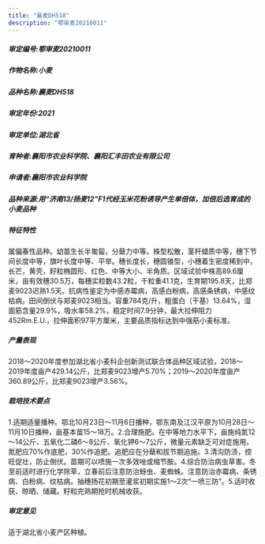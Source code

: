 ```yaml
---
title: "襄麦DH518"
description: "鄂审麦20210011"
---
```

##### 审定编号:鄂审麦20210011

##### 作物名称:小麦

##### 品种名称:襄麦DH518

##### 审定年份:2021

##### 审定单位:湖北省

##### 育种者:襄阳市农业科学院、襄阳汇丰田农业有限公司

##### 申请者:襄阳市农业科学院

##### 品种来源:用“济南13/扬麦12”F1代经玉米花粉诱导产生单倍体，加倍后选育成的小麦品种

##### 特征特性
属偏春性品种。幼苗生长半匍匐，分蘖力中等。株型松散，茎秆蜡质中等，穗下节间长度中等，旗叶长度中等、平举。穗长度长，穗圆锥型，小穗着生密度稀到中，长芒，黄壳，籽粒椭圆形、红色、中等大小、半角质。区域试验中株高89.6厘米，亩有效穗30.5万，每穗实粒数43.2粒，千粒重41.1克，生育期195.8天，比郑麦9023迟熟1.5天。抗病性鉴定为中感赤霉病，高感白粉病，高感条锈病，中感纹枯病。田间倒伏与郑麦9023相当。容重784克/升，粗蛋白（干基）13.64%，湿面筋含量29.9%，吸水率58.2%，稳定时间7.9分钟，最大拉伸阻力452Rm.E.U.，拉伸面积97平方厘米，主要品质指标达到中强筋小麦标准。

##### 产量表现
2018～2020年度参加湖北省小麦科企创新测试联合体品种区域试验，2018～2019年度亩产429.14公斤，比郑麦9023增产5.70%；2019～2020年度亩产360.89公斤，比郑麦9023增产3.56%。

##### 栽培技术要点
1.适期适量播种。鄂北10月23日～11月6日播种，鄂东南及江汉平原为10月28日～11月10日播种，亩基本苗15～18万。2.合理施肥。在中等地力水平下，亩施纯氮12～14公斤、五氧化二磷6～8公斤、氧化钾6～7公斤，微量元素缺乏可对症施用。氮肥应70%作底肥，30%作追肥。追肥应在分蘖和拔节期追施。3.清沟防渍，控旺促壮，防止倒伏。苗期可以喷施一次多效唑或缩节胺。4.综合防治病虫草害。冬至前适时进行化学除草，立春前后注意防治蚜虫、麦蜘蛛。注意防治赤霉病、条锈病、白粉病、纹枯病。抽穗扬花初期至灌浆初期实施1～2次“一喷三防”。5.适时收获、晾晒、储藏。籽粒完熟期抢时机械收获。

##### 审定意见
适于湖北省小麦产区种植。
